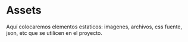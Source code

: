 # Assets


Aquí colocaremos elementos estaticos: imagenes, archivos, css fuente, json, etc que se utilicen en el proyecto.
